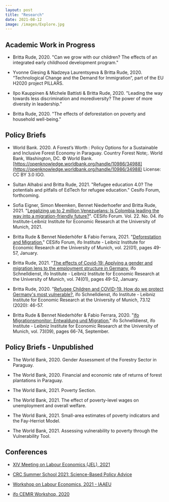 ```yaml
---
layout: post
title: "Research"
date: 2021-08-12
image: /images/Explore.jpg
---
```


## Academic Work in Progress 

- Britta Rude, 2020. "Can we grow with our children? The effects of an integrated early childhood development program." 

- Yvonne Giesing & Nadzeya Laurentsyeva & Britta Rude, 2020. “Technological Change and the Demand for Immigration“, part of the EU H2020 project PILLARS.

- Ilpo Kauppinen & Michele Battisti & Britta Rude, 2020. "Leading the way towards less discrimination and morediversity? The power of more diversity in leadership."

- Britta Rude, 2020. "The effects of deforestation on poverty and household well-being."


## Policy Briefs

- World Bank. 2020. A Forest’s Worth : Policy Options for a Sustainable and Inclusive Forest Economy in Paraguay. Country Forest Note;. World Bank, Washington, DC. © World Bank. [https://openknowledge.worldbank.org/handle/10986/34988](https://openknowledge.worldbank.org/handle/10986/34988) License: CC BY 3.0 IGO.

- Sultan Alhabsi and Britta Rude, 2021. "Refugee education 4.0? The potentials and pitfalls of EdTech for refugee education." Cesifo Forum, forthcoming. 

- Sofia Eigner, Simon Meemken, Bennet Niederhoefer and Britta Rude, 2021. "[Legalizing up to 2 million Venezuelans: Is Colombia leading the way into a migration-friendly future?](https://www.cesifo.org/de/publikationen/2021/aufsatz-zeitschrift/legalizing-2-million-venezuelans-colombia-leading-way-more)". CESifo Forum. Vol. 22. No. 04. ifo Institute-Leibniz Institute for Economic Research at the University of Munich, 2021. 

- Britta Rude & Bennet Niederhöfer & Fabio Ferrara, 2021. "[Deforestation and Migration](https://ideas.repec.org/a/ces/ifofor/v22y2021i01p49-57.html)," CESifo Forum, ifo Institute - Leibniz Institute for Economic Research at the University of Munich, vol. 22(01), pages 49-57, January.

- Britta Rude, 2021. "[The effects of Covid-19: Applying a gender and migration lens to the employment structure in Germany](https://ideas.repec.org/a/ces/ifosdt/v74y2021i01p49-52.html), ifo Schnelldienst, ifo Institute - Leibniz Institute for Economic Research at the University of Munich, vol. 74(01), pages 49-52, January.

- Britta Rude, 2020. "[Refugee Children and COVID-19. How do we protect Germany's most vulnerable?](https://www.ifo.de/publikationen/2020/aufsatz-zeitschrift/gefluechtete-kinder-und-covid-19-corona-als-brennglas), ifo Schnelldienst, ifo Institute - Leibniz Institute for Economic Research at the University of Munich, 73.12 (2020): 46-57.

- Britta Rude & Bennet Niederhöfer & Fabio Ferrara, 2020. "[ifo Migrationsmonitor: Entwaldung und Migration](https://ideas.repec.org/a/ces/ifosdt/v73y2020i09p66-74.html)," ifo Schnelldienst, ifo Institute - Leibniz Institute for Economic Research at the University of Munich, vol. 73(09), pages 66-74, September.

## Policy Briefs - Unpublished

- The World Bank, 2020. Gender Assessment of the Forestry Sector in Paraguay. 

- The World Bank, 2020. Financial and economic rate of returns of forest plantations in Paraguay. 

- The World Bank, 2021. Poverty Section. 

- The World Bank, 2021. The effect of poverty-level wages on unemployment and overall welfare. 

- The World Bank, 2021. Small-area estimates of poverty indicators and the Fay-Herriot Model. 

- The World Bank, 2021. Assessing vulnerability to poverty through the Vulnerability Tool. 

## Conferences

- [XIV Meeting on Labour Economics (JEL), 2021](https://editorialexpress.com/conference/JEL2021/program/JEL2021.html#15)

- [CRC Summer School 2021: Science-Based Policy Advice](https://berlin-econ.de/event/crc-summer-school-2021-science-based-policy-advice)

- [Workshop on Labour Economics, 2021 - IAAEU](https://www.iaaeg.de/en/economic-team/events/archive/27-oekonomische-abteilung/veranstaltungen/624-workshop-on-labour-economics-2021-english#home)

- [ifo CEMIR Workshop, 2020](https://www.ifo.de/en/event/ifo-cemir-seminars) 

 
